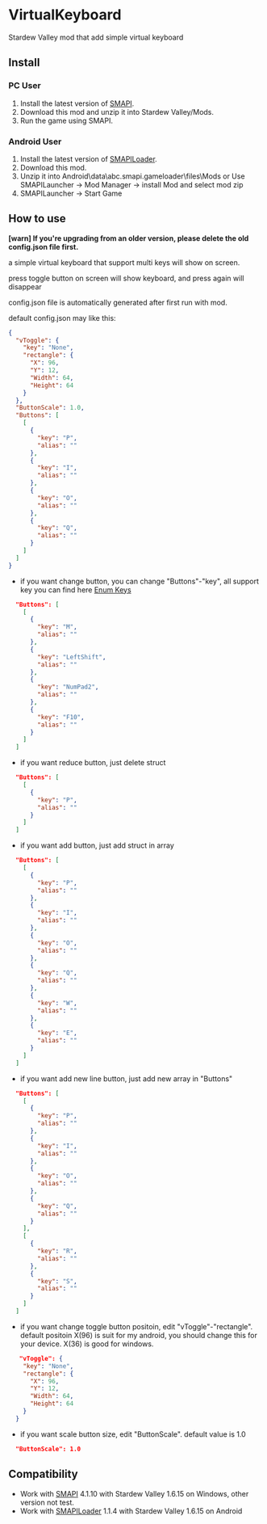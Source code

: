 # VirtualKeyboard

Stardew Valley mod that add simple virtual keyboard

## Install

### PC User

1. Install the latest version of [SMAPI](https://smapi.io/). 
2. Download this mod and unzip it into Stardew Valley/Mods.
3. Run the game using SMAPI.


### Android User

1. Install the latest version of [SMAPILoader](https://github.com/NRTnarathip/SMAPILoader).
2. Download this mod.
3. Unzip it into Android\data\abc.smapi.gameloader\files\Mods or Use SMAPILauncher -> Mod Manager -> install Mod and select mod zip
4. SMAPILauncher -> Start Game

## How to use

**[warn] If you're upgrading from an older version, please delete the old config.json file first.**

a simple virtual keyboard that support multi keys will show on screen.

press toggle button on screen will show keyboard, and press again will disappear

config.json file is automatically generated after first run with mod.

default config.json may like this:
```json
{
  "vToggle": {
    "key": "None",
    "rectangle": {
      "X": 96,
      "Y": 12,
      "Width": 64,
      "Height": 64
    }
  },
  "ButtonScale": 1.0,
  "Buttons": [
    [
      {
        "key": "P",
        "alias": ""
      },
      {
        "key": "I",
        "alias": ""
      },
      {
        "key": "O",
        "alias": ""
      },
      {
        "key": "Q",
        "alias": ""
      }
    ]
  ]
}
```

- if you want change button, you can change "Buttons"-"key", all support key you can find here [Enum Keys](https://docs.monogame.net/api/Microsoft.Xna.Framework.Input.Keys.html)
```json
﻿  "Buttons": [
    [
      {
        "key": "M",
        "alias": ""
      },
      {
        "key": "LeftShift",
        "alias": ""
      },
      {
        "key": "NumPad2",
        "alias": ""
      },
      {
        "key": "F10",
        "alias": ""
      }
    ]
  ]
```

- if you want reduce button, just delete struct
```json
  "Buttons": [
    [
      {
        "key": "P",
        "alias": ""
      }
    ]
  ]
```

- if you want add button, just add struct in array
```json
﻿  "Buttons": [
    [
      {
        "key": "P",
        "alias": ""
      },
      {
        "key": "I",
        "alias": ""
      },
      {
        "key": "O",
        "alias": ""
      },
      {
        "key": "Q",
        "alias": ""
      },
      {
        "key": "W",
        "alias": ""
      },
      {
        "key": "E",
        "alias": ""
      }
    ]
  ]
```

- if you want add new line button, just add new array in "Buttons"
```json
﻿﻿  "Buttons": [
    [
      {
        "key": "P",
        "alias": ""
      },
      {
        "key": "I",
        "alias": ""
      },
      {
        "key": "O",
        "alias": ""
      },
      {
        "key": "Q",
        "alias": ""
      }
    ],
    [
      {
        "key": "R",
        "alias": ""
      },
      {
        "key": "S",
        "alias": ""
      }
    ]
  ]
```

- if ﻿you want change toggle button positoin, edit "vToggle"-"rectangle". default positoin X(96) is suit for my android, you should change this for your device. X(36) is good for windows.
```json
   "vToggle": {
    "key": "None",
    "rectangle": {
      "X": 96,
      "Y": 12,
      "Width": 64,
      "Height": 64
    }
  }
```

- if you want scale button size, edit "ButtonScale". default value is 1.0
```json
  "ButtonScale": 1.0
```

## Compatibility
- Work with [SMAPI](https://smapi.io/) 4.1.10 with Stardew Valley 1.6.15 on Windows, other version not test.
- Work with [SMAPILoader](https://github.com/NRTnarathip/SMAPILoader) ﻿1.1.4 with Stardew Valley 1.6.15 on Android
